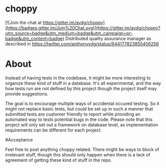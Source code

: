 # choppy

[![Join the chat at https://gitter.im/avdg/choppy](https://badges.gitter.im/Join%20Chat.svg)](https://gitter.im/avdg/choppy?utm_source=badge&utm_medium=badge&utm_campaign=pr-badge&utm_content=badge)
Distributed quality assurance manager as described in https://twitter.com/anthonyvdg/status/644177823855456256

# About
Instead of having tests in the codebase, it might be more interesting to organize these kind of stuff in a database.
It's all experimental, and the way how tests run are not defined by this project though the project itself may provide suggestions.

The goal is to encourage multiple ways of accidental occured testing. So it might not replace basic tests,
but could be set up in such a manner that submitted tests are customer friendly to report while providing
an automated way to tests potential bugs in the code. Please note that this project will only set out a framework
on database level, as implementation requirements can be different for each project.

#Acceptance

Feel free to post anything choppy related. There might be ways to block of irrelevant stuff,
though this should only happen when there is a lack of agreement of getting these kind of stuff in the repo.
